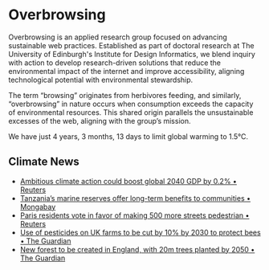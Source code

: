 # Overbrowsing

Overbrowsing is an applied research group focused on advancing sustainable web practices. Established as part of doctoral research at The University of Edinburgh's Institute for Design Informatics, we blend inquiry with action to develop research-driven solutions that reduce the environmental impact of the internet and improve accessibility, aligning technological potential with environmental stewardship.

The term “browsing” originates from herbivores feeding, and similarly, “overbrowsing” in nature occurs when consumption exceeds the capacity of environmental resources. This shared origin parallels the unsustainable excesses of the web, aligning with the group’s mission.

<!-- clock-time -->
We have just 4 years, 3 months, 13 days to limit global warming to 1.5°C.
<!-- /clock-time -->

## Climate News
<!-- clock-news -->
- [Ambitious climate action could boost global 2040 GDP by 0.2% • Reuters](https://www.reuters.com/sustainability/climate-energy/ambitious-climate-action-could-boost-global-2040-gdp-by-02-says-oecd-study-2025-03-25/ )
- [Tanzania’s marine reserves offer long-term benefits to communities • Mongabay](https://news.mongabay.com/2025/03/tanzanias-marine-reserves-offer-long-term-benefits-to-communities-study-finds/ )
- [Paris residents vote in favor of making 500 more streets pedestrian • Reuters](https://www.reuters.com/world/europe/paris-residents-vote-favour-making-500-more-streets-pedestrian-2025-03-23/ )
- [Use of pesticides on UK farms to be cut by 10% by 2030 to protect bees • The Guardian](https://www.theguardian.com/environment/2025/mar/21/use-of-pesticides-on-uk-farms-to-be-cut-by-10-by-2030-to-protect-bees )
- [New forest to be created in England, with 20m trees planted by 2050 • The Guardian](https://www.theguardian.com/environment/2025/mar/21/new-western-forest-england-20-million-trees-2050 )
<!-- /clock-news -->
